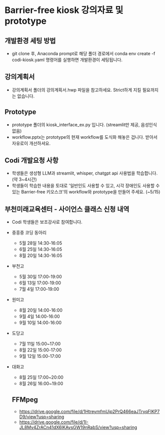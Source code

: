 # Barrier-free kiosk 강의자료 및 prototype

## 개발환경 세팅 방법

- git clone 후, Anaconda prompt로 해당 폴더 경로에서 conda env create -f codi-kiosk.yaml 명령어를 실행하면 개발환경이 세팅됩니다.

## 강의계획서

- 강의계획서 폴더의 강의계획서.hwp 파일을 참고하세요. Strict하게 지킬 필요까지는 없습니다.

## Prototype

- prototype 폴더의 kiosk_interface_ex.py 입니다. (streamlit만 제공, 음성인식 없음)
- workflow.pptx는 prototype의 현재 workflow를 도식화 해놓은 겁니다. 받아서 자유로이 개선하셔요.

## Codi 개발요청 사항

- 학생들은 생성형 LLM과 streamlit, whisper, chatgpt api 사용법을 학습합니다. (약 3~4시간)
- 학생들이 학습한 내용을 토대로 '일반인도 사용할 수 있고, 시각 장애인도 사용할 수 있는 Barrier-free 키오스크'의 workflow와 prototype을 만들어 주세요. (~5/15)

## 부천미래교육센터 - 사이언스 클래스 신청 내역

* Codi 학생들은 보조강사로 참여합니다.

- 중흥중 코딩 동아리
  - 5월 28일 14:30-16:05
  - 6월 25일 14:30-16:05
  - 8월 20일 14:30-16:05
- 부천고
  - 5월 30일 17:00-19:00
  - 6월 13일 17:00-19:00
  - 7월 4일 17:00-19:00
- 원미고
  - 8월 20일 14:00-16:00
  - 9월 4일  14:00-16:00
  - 9월 10일 14:00-16:00
- 도당고
  - 7월 11일 15:00~17:00
  - 8월 22일 15:00-17:00
  - 9월 12일 15:00-17:00
- 대화고
  - 8월 25일 17:00~20:00
  - 8월 26일 16:00~19:00


  ## FFMpeg
  - https://drive.google.com/file/d/1HtreymfmUip2PrQ466eaJTryqFIKP7D9/view?usp=sharing
  - https://drive.google.com/file/d/1I-JL8Mv4ZrACn41dX6lKAvsGW19nRabS/view?usp=sharing
